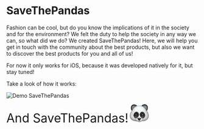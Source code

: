 # SaveThePandas

Fashion can be cool, but do you know the implications of it in the society and for the environment?
We felt the duty to help the society in any way we can, so what did we do?
We created SaveThePandas! Here, we will help you get in touch with the community about the best products, but also we want to discover the best products for you and all of us!

For now it only works for iOS, because it was developed natively for it, but stay tuned!

Take a look of how it works:

![Demo SaveThePandas](medias/Pitch-SaveThePandas.gif)

<p>  <font size="6">And SaveThePandas!</font> 
<img src="medias/SaveThePandas.png" alt="Alt text" title="Optional title" style="display: inline-block; margin: 0 auto; width: 50px">
</p>